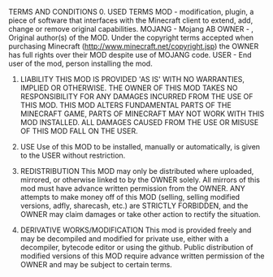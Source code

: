 TERMS AND CONDITIONS
0. USED TERMS
MOD - modification, plugin, a piece of software that interfaces with the Minecraft client to extend, add, change or remove original capabilities.
MOJANG - Mojang AB
OWNER - , Original author(s) of the MOD. Under the copyright terms accepted when purchasing Minecraft (http://www.minecraft.net/copyright.jsp) the OWNER has full rights over their MOD despite use of MOJANG code.
USER - End user of the mod, person installing the mod.

1. LIABILITY
THIS MOD IS PROVIDED 'AS IS' WITH NO WARRANTIES, IMPLIED OR OTHERWISE. THE OWNER OF THIS MOD TAKES NO RESPONSIBILITY FOR ANY DAMAGES INCURRED FROM THE USE OF THIS MOD. THIS MOD ALTERS FUNDAMENTAL PARTS OF THE MINECRAFT GAME, PARTS OF MINECRAFT MAY NOT WORK WITH THIS MOD INSTALLED. ALL DAMAGES CAUSED FROM THE USE OR MISUSE OF THIS MOD FALL ON THE USER.

2. USE
Use of this MOD to be installed, manually or automatically, is given to the USER without restriction.

3. REDISTRIBUTION
This MOD may only be distributed where uploaded, mirrored, or otherwise linked to by the OWNER solely. All mirrors of this mod must have advance written permission from the OWNER. ANY attempts to make money off of this MOD (selling, selling modified versions, adfly, sharecash, etc.) are STRICTLY FORBIDDEN, and the OWNER may claim damages or take other action to rectify the situation.

4. DERIVATIVE WORKS/MODIFICATION
This mod is provided freely and may be decompiled and modified for private use, either with a decompiler, bytecode editor or using the github. Public distribution of modified versions of this MOD require advance written permission of the OWNER and may be subject to certain terms.